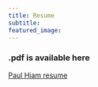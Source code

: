 ```yaml
---
title: Resume
subtitle:
featured_image:
---
```


<h3>.pdf is available here </h3><a href="/documents/resume2021_web.pdf" target="blank">Paul Hiam resume</a>